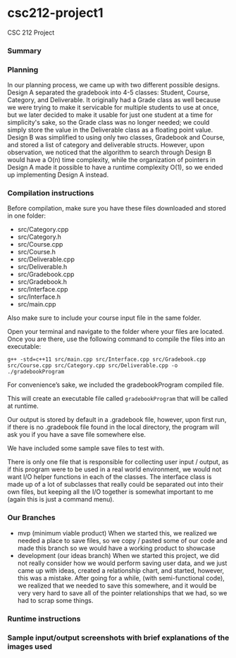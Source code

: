 # csc212-project1
CSC 212 Project

### Summary
### Planning
In our planning process, we came up with two different possible designs. Design A separated the gradebook into 4-5 classes: Student, Course, Category, and Deliverable. It originally had a Grade class as well because we were trying to make it servicable for multiple students to use at once, but we later decided to make it usable for just one student at a time for simplicity's sake, so the Grade class was no longer needed; we could simply store the value in the Deliverable class as a floating point value. Design B was simplified to using only two classes, Gradebook and Course, and stored a list of category and deliverable structs. However, upon observation, we noticed that the algorithm to search through Design B would have a O(n) time complexity, while the organization of pointers in Design A made it possible to have a runtime complexity O(1), so we ended up implementing Design A instead.
### Compilation instructions
Before compilation, make sure you have these files downloaded and stored in one folder:
- src/Category.cpp
- src/Category.h
- src/Course.cpp
- src/Course.h
- src/Deliverable.cpp
- src/Deliverable.h
- src/Gradebook.cpp
- src/Gradebook.h
- src/Interface.cpp
- src/Interface.h
- src/main.cpp

Also make sure to include your course input file in the same folder.

Open your terminal and navigate to the folder where your files are located. Once you are there, use the following command to compile the files into an executable:

`g++ -std=c++11 src/main.cpp src/Interface.cpp src/Gradebook.cpp src/Course.cpp src/Category.cpp src/Deliverable.cpp -o ./gradebookProgram`

For convenience’s sake, we included the gradebookProgram compiled file.

This will create an executable file called `gradebookProgram` that will be called at runtime.

Our output is stored by default in a .gradebook file, however, upon first run, if there is no .gradebook file found in the local
directory, the program will ask you if you have a save file somewhere else. 

We have included some sample save files to test with.

There is only one file that is responsible for collecting user input / output, as if this program were to be used in
a real world environment, we would not want I/O helper functions in each of the classes. The interface class is made 
up of a lot of subclasses that really could be separated out into their own files, but keeping all the I/O together is
somewhat important to me (again this is just a command menu). 


### Our Branches

- mvp (minimum viable product)
    When we started this, we realized we needed a place to save files, so we copy / pasted some of our code and 
    made this branch so we would have a working product to showcase
- development (our ideas branch)
    When we started this project, we did not really consider how we would perform saving user data, and we just came
    up with ideas, created a relationship chart, and started, however, this was a mistake. After going for a while,
  (with semi-functional code), we realized that we needed to save this somewhere, and it would be very very hard to
    save all of the pointer relationships that we had, so we had to scrap some things.

### Runtime instructions
### Sample input/output screenshots with brief explanations of the images used
